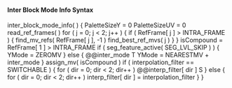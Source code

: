 #### Inter Block Mode Info Syntax

<div class="syntax">
inter_block_mode_info( ) {
    PaletteSizeY = 0
    PaletteSizeUV = 0
    read_ref_frames( )
    for ( j = 0; j < 2; j++ ) {
        if ( RefFrame[ j ] > INTRA_FRAME ) {
            find_mv_refs( RefFrame[ j ], -1 )
            find_best_ref_mvs( j )
        }
    }
    isCompound = RefFrame[ 1 ] > INTRA_FRAME
    if ( seg_feature_active( SEG_LVL_SKIP ) ) {
        YMode = ZEROMV
    } else {
        @@inter_mode                                                    T
        YMode = NEARESTMV + inter_mode
    }
    assign_mv( isCompound )
    if ( interpolation_filter == SWITCHABLE ) {
        for ( dir = 0; dir < 2; dir++ )
            @@interp_filter[ dir ]                                      S
    } else {
        for ( dir = 0; dir < 2; dir++ )
            interp_filter[ dir ] = interpolation_filter
    }
}
</div>
